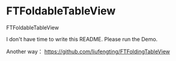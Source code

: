 # FTFoldableTableView

FTFoldableTableView

I don't have time to write this README. Please run the Demo. 



Another way： https://github.com/liufengting/FTFoldingTableView
